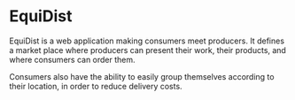 # EquiDist

EquiDist is a web application making consumers meet producers. It defines a market place where
producers can present their work, their products, and where consumers can order them.

Consumers also have the ability to easily group themselves according to their location, in order
to reduce delivery costs.